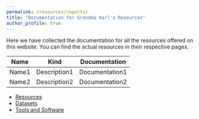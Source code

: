```yaml
---
permalink: /resources/reports/
title: "Documentation for Grandma Karl's Resources"
author_profile: true
---
```


Here we have collected the documentation for all the resources offered on this website. You can find the actual resources in their respective pages.

|Name|Kind|Documentation|
|-|-|-|
|Name1|Description1|Documentation1|
|Name2|Description2|Documentation2|

- [Resources](../)
- [Datasets](./datasets/)
- [Tools and Software](./tools/)
